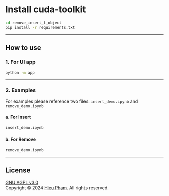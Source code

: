
# Install cuda-toolkit

```bash
cd remove_insert_t_object
pip install -r requirements.txt
```

---

## How to use

### 1. For UI app

```bash
python -m app
```

---

### 2. Examples

For examples please reference two files: `insert_demo.ipynb` and `remove_demo.ipynb`

#### a. For Insert

```bash
insert_demo.ipynb
```

#### b. For Remove

```bash
remove_demo.ipynb
```

---

## License

[GNU AGPL v3.0](https://www.gnu.org/licenses/agpl-3.0.html)  
Copyright © 2024 [Hieu Pham](https://github.com/hieupham). All rights reserved.

